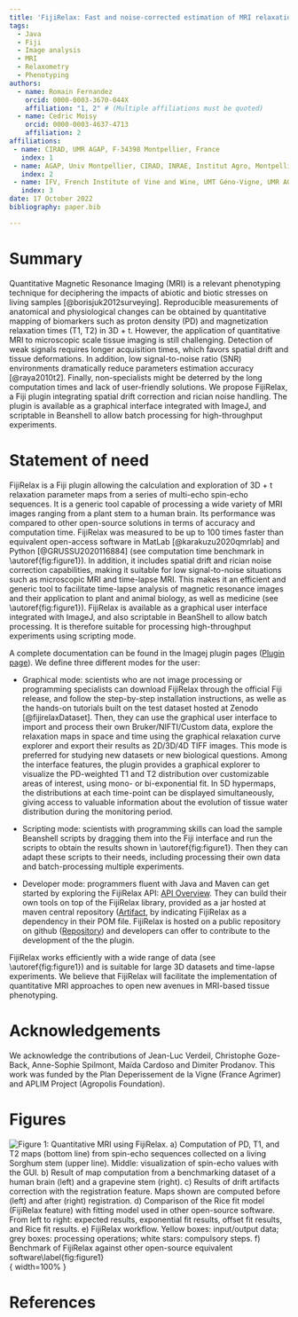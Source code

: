 ```yaml
---
title: 'FijiRelax: Fast and noise-corrected estimation of MRI relaxation maps in 3D + t'
tags:
  - Java
  - Fiji
  - Image analysis
  - MRI
  - Relaxometry
  - Phenotyping
authors:
  - name: Romain Fernandez
    orcid: 0000-0003-3670-044X
    affiliation: "1, 2" # (Multiple affiliations must be quoted)
  - name: Cedric Moisy
    orcid: 0000-0003-4637-4713
    affiliation: 2
affiliations:
 - name: CIRAD, UMR AGAP, F-34398 Montpellier, France
   index: 1
 - name: AGAP, Univ Montpellier, CIRAD, INRAE, Institut Agro, Montpellier, France.
   index: 2
 - name: IFV, French Institute of Vine and Wine, UMT Géno-Vigne, UMR AGAP, F-34398 Montpellier, France.
   index: 3
date: 17 October 2022
bibliography: paper.bib

---
```


# Summary

Quantitative Magnetic Resonance Imaging (MRI) is a relevant phenotyping technique for deciphering the impacts of abiotic and biotic stresses on living samples [@borisjuk2012surveying]. Reproducible measurements of anatomical and physiological changes can be obtained by quantitative mapping of biomarkers such as proton density (PD) and magnetization relaxation times (T1, T2) in 3D + t. However, the application of quantitative MRI to microscopic scale tissue imaging is still challenging. Detection of weak signals requires longer acquisition times, which favors spatial drift and tissue deformations. In addition, low signal-to-noise ratio (SNR) environments dramatically reduce parameters estimation accuracy [@raya2010t2]. Finally, non-specialists might be deterred by the long computation times and lack of user-friendly solutions. We propose FijiRelax, a Fiji plugin integrating spatial drift correction and rician noise handling. The plugin is available as a graphical interface integrated with ImageJ, and scriptable in Beanshell to allow batch processing for high-throughput experiments.

# Statement of need

FijiRelax is a Fiji plugin allowing the calculation and exploration of 3D + t relaxation parameter maps from a series of multi-echo spin-echo sequences. It is a generic tool capable of processing a wide variety of MRI images ranging from a plant stem to a human brain. Its performance was compared to other open-source solutions in terms of accuracy and computation time. FijiRelax was measured to be up to 100 times faster than equivalent open-access software in MatLab [@karakuzu2020qmrlab] and Python [@GRUSSU2020116884] (see computation time benchmark in \autoref{fig:figure1}). In addition, it includes spatial drift and rician noise correction capabilities, making it suitable for low signal-to-noise situations such as microscopic MRI and time-lapse MRI. This makes it an efficient and generic tool to facilitate time-lapse analysis of magnetic resonance images and their application to plant and animal biology, as well as medicine (see \autoref{fig:figure1}). FijiRelax is available as a graphical user interface integrated with ImageJ, and also scriptable in BeanShell to allow batch processing. It is therefore suitable for processing high-throughput experiments using scripting mode.


A complete documentation can be found in the Imagej plugin pages ([Plugin page](https://imagej.net/plugins/fijirelax)). We define three different modes for the user:

* Graphical mode: scientists who are not image processing or programming specialists can download FijiRelax through the official Fiji release, and follow the step-by-step installation instructions, as welle as the hands-on tutorials built on the test dataset hosted at Zenodo [@fijirelaxDataset]. Then, they can use the graphical user interface to import and process their own Bruker/NIFTI/Custom data, explore the relaxation maps in space and time using the graphical relaxation curve explorer and export their results as 2D/3D/4D TIFF images. This mode is preferred for studying new datasets or new biological questions. Among the interface features, the plugin provides a graphical explorer to visualize the PD-weighted T1 and T2 distribution over customizable areas of interest, using mono- or bi-exponential fit. In 5D hypermaps, the distributions at each time-point can be displayed simultaneously, giving access to valuable information about the evolution of tissue water distribution during the monitoring period.

* Scripting mode: scientists with programming skills can load the sample Beanshell scripts by dragging them into the Fiji interface and run the scripts to obtain the results shown in \autoref{fig:figure1}. Then they can adapt these scripts to their needs, including processing their own data and batch-processing multiple experiments.

* Developer mode: programmers fluent with Java and Maven can get started by exploring the FijiRelax API: [API Overview](https://javadoc.io/doc/io.github.rocsg/fijirelax/latest/index.html). They can build their own tools on top of the FijiRelax library, provided as a jar hosted at maven central repository ([Artifact](https://search.maven.org/artifact/io.github.rocsg/fijirelax), by indicating FijiRelax as a dependency in their POM file. FijiRelax is hosted on a public repository on github ([Repository](https://github.com/rocsg/fijirelax)) and developers can offer to contribute to the development of the the plugin.

FijiRelax works efficiently with a wide range of data (see \autoref{fig:figure1}) and is suitable for large 3D datasets and time-lapse experiments. We believe that FijiRelax will facilitate the implementation of quantitative MRI approaches to open new avenues in MRI-based tissue phenotyping.

# Acknowledgements

We acknowledge the contributions of Jean-Luc Verdeil, Christophe Goze-Back, Anne-Sophie Spilmont, Maïda Cardoso and Dimiter Prodanov. 
This work was funded by the Plan Deperissement de la Vigne (France Agrimer) and APLIM Project (Agropolis Foundation).

# Figures

![Figure 1: Quantitative MRI using FijiRelax. a) Computation of PD, T1, and T2 maps (bottom line) from spin-echo sequences collected on a living Sorghum stem (upper line). Middle: visualization of spin-echo values with the GUI. b) Result of map computation from a benchmarking dataset of a human brain (left) and a grapevine stem (right). c) Results of drift artifacts correction with the registration feature. Maps shown are computed before (left) and after (right) registration. d) Comparison of the Rice fit model (FijiRelax feature) with fitting model used in other open-source software. From left to right: expected results, exponential fit results, offset fit results, and Rice fit results. e) FijiRelax workflow. Yellow boxes: input/output data; grey boxes: processing operations; white stars: compulsory steps. f) Benchmark of FijiRelax against other open-source equivalent software\label{fig:figure1}](images/figure.png){ width=100% }


# References


